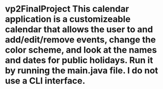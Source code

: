 # vp2FinalProject This calendar application is a customizeable calendar that allows the user to and add/edit/remove events, change the color scheme, and look at the names and dates for public holidays. Run it by running the main.java file. I do not use a CLI interface.
